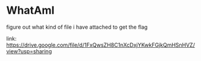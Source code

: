 # WhatAmI

figure out what kind of file i have attached to get the flag

link: https://drive.google.com/file/d/1FxQwsZH8C1nXcDxjYKwkFGjkQmHSnHVZ/view?usp=sharing

